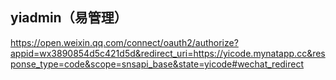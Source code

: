 ## yiadmin（易管理）

https://open.weixin.qq.com/connect/oauth2/authorize?appid=wx3890854d5c421d5d&redirect_uri=https://yicode.mynatapp.cc&response_type=code&scope=snsapi_base&state=yicode#wechat_redirect
